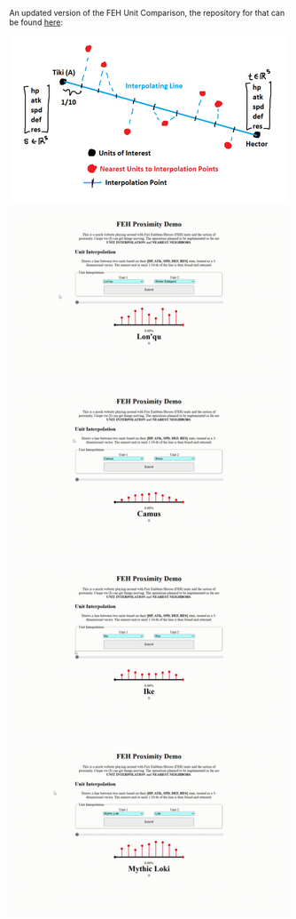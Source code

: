 An updated version of the FEH Unit Comparison, the repository for that can be found [here](https://github.com/KaytchJam/FEH_Unit_Comparisons):

![Unit Interpolation Figure 1](assets/unit_interpolation_figure_1.png)

![Interpolating between Lon'Qu and Winter Edelgard. The nearest units we pass by are: Chad, Nils, Echida, Valentine's Eliwood, Halloween Kurthnaga, Ascended Eliwood, Halloween Corrin, and Summer Edelgard.](./examples/lonqu_to_winter_edelgard.gif "Lon'Qu to Winter Edelgard")

![Interpolating between Camus and Sirius. We only pass by one unit, being Seigbert.](./examples/camus_to_sirius.gif "Camus to Sirius")

![Interpolating between Ike and Roy. We pass by: Gray, Sharena, Corrin (M), and Palla.](./examples/ike_to_roy.gif  "Ike to Roy")

![Interpolating between Mythic Loki and Loki. We pass by: Valentine's Leo, Winter Seidr, Summer Micaiah, Scion Julia, Knoll, Spring Palla, and New Year's Takumi.](./examples/mythic_loki_to_loki.gif "Mythic Loki to Loki")